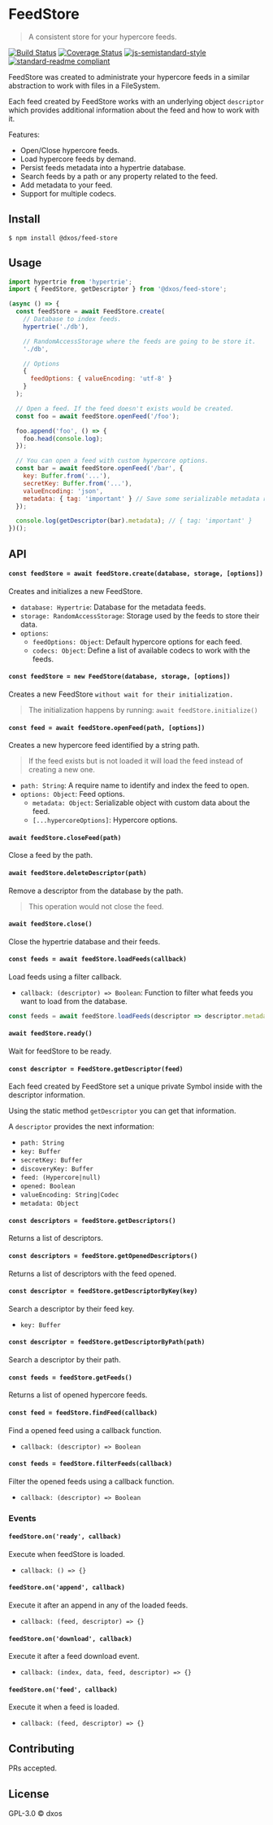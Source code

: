 # FeedStore

> A consistent store for your hypercore feeds.

[![Build Status](https://travis-ci.com/dxos/feed-store.svg?branch=master)](https://travis-ci.com/dxos/feed-store)
[![Coverage Status](https://coveralls.io/repos/github/dxos/feed-store/badge.svg?branch=master)](https://coveralls.io/github/dxos/feed-store?branch=master)
[![js-semistandard-style](https://img.shields.io/badge/code%20style-semistandard-brightgreen.svg?style=flat-square)](https://github.com/standard/semistandard)
[![standard-readme compliant](https://img.shields.io/badge/readme%20style-standard-brightgreen.svg?style=flat-square)](https://github.com/RichardLitt/standard-readme)

FeedStore was created to administrate your hypercore feeds in a similar abstraction to work with files in a FileSystem.

Each feed created by FeedStore works with an underlying object `descriptor` which provides additional information about the feed and how to work with it.

Features:
- Open/Close hypercore feeds.
- Load hypercore feeds by demand.
- Persist feeds metadata into a hypertrie database.
- Search feeds by a path or any property related to the feed.
- Add metadata to your feed.
- Support for multiple codecs.

## Install

```
$ npm install @dxos/feed-store
```

## Usage

```javascript
import hypertrie from 'hypertrie';
import { FeedStore, getDescriptor } from '@dxos/feed-store';

(async () => {
  const feedStore = await FeedStore.create(
    // Database to index feeds.
    hypertrie('./db'),

    // RandomAccessStorage where the feeds are going to be store it.
    './db',

    // Options
    {
      feedOptions: { valueEncoding: 'utf-8' }
    }
  );

  // Open a feed. If the feed doesn't exists would be created.
  const foo = await feedStore.openFeed('/foo');

  foo.append('foo', () => {
    foo.head(console.log);
  });

  // You can open a feed with custom hypercore options.
  const bar = await feedStore.openFeed('/bar', {
    key: Buffer.from('...'),
    secretKey: Buffer.from('...'),
    valueEncoding: 'json',
    metadata: { tag: 'important' } // Save some serializable metadata related to the feed.
  });

  console.log(getDescriptor(bar).metadata); // { tag: 'important' }
})();
```

## API

#### `const feedStore = await feedStore.create(database, storage, [options])`

Creates and initializes a new FeedStore.

- `database: Hypertrie`: Database for the metadata feeds.
- `storage: RandomAccessStorage`: Storage used by the feeds to store their data.
- `options`:
  - `feedOptions: Object`: Default hypercore options for each feed.
  - `codecs: Object`: Define a list of available codecs to work with the feeds.

#### `const feedStore = new FeedStore(database, storage, [options])`

Creates a new FeedStore `without wait for their initialization.`

> The initialization happens by running: `await feedStore.initialize()`

#### `const feed = await feedStore.openFeed(path, [options])`

Creates a new hypercore feed identified by a string path.

> If the feed exists but is not loaded it will load the feed instead of creating a new one.

- `path: String`: A require name to identify and index the feed to open.
- `options: Object`: Feed options.
  - `metadata: Object`: Serializable object with custom data about the feed.
  - `[...hypercoreOptions]`: Hypercore options.

#### `await feedStore.closeFeed(path)`

Close a feed by the path.

#### `await feedStore.deleteDescriptor(path)`

Remove a descriptor from the database by the path.

> This operation would not close the feed.

#### `await feedStore.close()`

Close the hypertrie database and their feeds.

#### `const feeds = await feedStore.loadFeeds(callback)`

Load feeds using a filter callback.

- `callback: (descriptor) => Boolean`: Function to filter what feeds you want to load from the database.

```javascript
const feeds = await feedStore.loadFeeds(descriptor => descriptor.metadata.tag === 'important')
```

#### `await feedStore.ready()`

Wait for feedStore to be ready.

#### `const descriptor = FeedStore.getDescriptor(feed)`

Each feed created by FeedStore set a unique private Symbol inside with the descriptor information.

Using the static method `getDescriptor` you can get that information.

A `descriptor` provides the next information:

- `path: String`
- `key: Buffer`
- `secretKey: Buffer`
- `discoveryKey: Buffer`
- `feed: (Hypercore|null)`
- `opened: Boolean`
- `valueEncoding: String|Codec`
- `metadata: Object`

#### `const descriptors = feedStore.getDescriptors()`

Returns a list of descriptors.

#### `const descriptors = feedStore.getOpenedDescriptors()`

Returns a list of descriptors with the feed opened.

#### `const descriptor = feedStore.getDescriptorByKey(key)`

Search a descriptor by their feed key.

- `key: Buffer`

#### `const descriptor = feedStore.getDescriptorByPath(path)`

Search a descriptor by their path.

#### `const feeds = feedStore.getFeeds()`

Returns a list of opened hypercore feeds.

#### `const feed = feedStore.findFeed(callback)`

Find a opened feed using a callback function.

- `callback: (descriptor) => Boolean`

#### `const feeds = feedStore.filterFeeds(callback)`

Filter the opened feeds using a callback function.

- `callback: (descriptor) => Boolean`

### Events

#### `feedStore.on('ready', callback)`

Execute when feedStore is loaded.

- `callback: () => {}`

#### `feedStore.on('append', callback)`

Execute it after an append in any of the loaded feeds.

- `callback: (feed, descriptor) => {}`

#### `feedStore.on('download', callback)`

Execute it after a feed download event.

- `callback: (index, data, feed, descriptor) => {}`

#### `feedStore.on('feed', callback)`

Execute it when a feed is loaded.

- `callback: (feed, descriptor) => {}`

## Contributing

PRs accepted.

## License

GPL-3.0 © dxos

